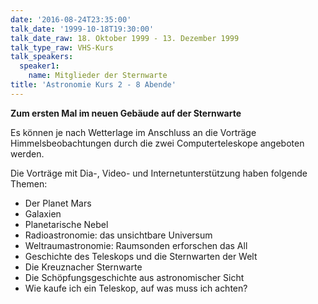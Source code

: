 ```yaml
---
date: '2016-08-24T23:35:00'
talk_date: '1999-10-18T19:30:00'
talk_date_raw: 18. Oktober 1999 - 13. Dezember 1999
talk_type_raw: VHS-Kurs
talk_speakers:
  speaker1:
    name: Mitglieder der Sternwarte
title: 'Astronomie Kurs 2 - 8 Abende'
---
```

**Zum ersten Mal im neuen Gebäude auf der Sternwarte**

Es können je nach Wetterlage im Anschluss an die Vorträge Himmelsbeobachtungen durch die zwei Computerteleskope angeboten werden. 

Die Vorträge mit Dia-, Video- und Internetunterstützung haben folgende Themen:

- Der Planet Mars
- Galaxien
- Planetarische Nebel
- Radioastronomie: das unsichtbare Universum
- Weltraumastronomie: Raumsonden erforschen das All
- Geschichte des Teleskops und die Sternwarten der Welt
- Die Kreuznacher Sternwarte
- Die Schöpfungsgeschichte aus astronomischer Sicht
- Wie kaufe ich ein Teleskop, auf was muss ich achten?